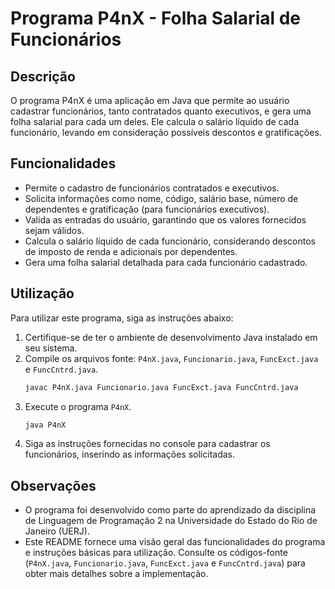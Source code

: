 # Programa P4nX - Folha Salarial de Funcionários

## Descrição

O programa P4nX é uma aplicação em Java que permite ao usuário cadastrar funcionários, tanto contratados quanto executivos, e gera uma folha salarial para cada um deles. Ele calcula o salário líquido de cada funcionário, levando em consideração possíveis descontos e gratificações.

## Funcionalidades

- Permite o cadastro de funcionários contratados e executivos.
- Solicita informações como nome, código, salário base, número de dependentes e gratificação (para funcionários executivos).
- Valida as entradas do usuário, garantindo que os valores fornecidos sejam válidos.
- Calcula o salário líquido de cada funcionário, considerando descontos de imposto de renda e adicionais por dependentes.
- Gera uma folha salarial detalhada para cada funcionário cadastrado.

## Utilização

Para utilizar este programa, siga as instruções abaixo:

1. Certifique-se de ter o ambiente de desenvolvimento Java instalado em seu sistema.
2. Compile os arquivos fonte: `P4nX.java`, `Funcionario.java`, `FuncExct.java` e `FuncCntrd.java`.
   ```bash
   javac P4nX.java Funcionario.java FuncExct.java FuncCntrd.java
   ```
3. Execute o programa `P4nX`.
   ```bash
   java P4nX
   ```
4. Siga as instruções fornecidas no console para cadastrar os funcionários, inserindo as informações solicitadas.

## Observações

- O programa foi desenvolvido como parte do aprendizado da disciplina de Linguagem de Programação 2 na Universidade do Estado do Rio de Janeiro (UERJ).
- Este README fornece uma visão geral das funcionalidades do programa e instruções básicas para utilização. Consulte os códigos-fonte (`P4nX.java`, `Funcionario.java`, `FuncExct.java` e `FuncCntrd.java`) para obter mais detalhes sobre a implementação.
